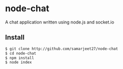 node-chat
=========

A chat application written using node.js and socket.io

Install
---

```sh
$ git clone http://github.com/samarjeet27/node-chat
$ cd node-chat
$ npm install
$ node index
```
